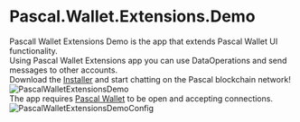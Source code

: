 # Pascal.Wallet.Extensions.Demo

Pascall Wallet Extensions Demo is the app that extends Pascal Wallet UI functionality.  
Using Pascal Wallet Extensions app you can use DataOperations and send messages to other accounts.  
Download the [Installer](https://pascaldemo.blob.core.windows.net/pascal/Publish.htm) and start chatting on the Pascal blockchain network!  
![PascalWalletExtensionsDemo](https://user-images.githubusercontent.com/801104/114567739-3096d080-9c7c-11eb-89da-0a0bc9bcdd01.png)  
The app requires [Pascal Wallet](https://github.com/PascalCoin/PascalCoin/releases) to be open and accepting connections.  
![PascalWalletExtensionsDemoConfig](https://user-images.githubusercontent.com/801104/114568666-00036680-9c7d-11eb-9901-83b00ac1b3b6.png)
